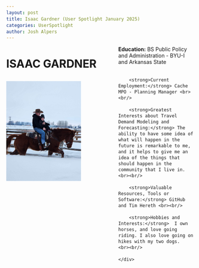 ```yaml
---
layout: post
title: Isaac Gardner (User Spotlight January 2025)
categories: UserSpotlight
author: Josh Alpers 
---
```


<div class="header">
    <div class="header-image">
        <p style="font-size: 22pt; font-weight: bold;">ISAAC GARDNER</p>
        <img src="../images/Isaac.jpg" width="200px" alt="Isaac Gardner" />
    </div>
    <div class="header-content">
        <strong>Education:</strong> BS Public Policy and Administration - BYU-I and Arkansas State <br><br/>
		
		<strong>Current Employment:</strong> Cache MPO - Planning Manager <br><br/>
		
        <strong>Greatest Interests about Travel Demand Modeling and Forecasting:</strong> The ability to have some idea of what will happen in the future is remarkable to me, and it helps to give me an idea of the things that should happen in the community that I live in.  <br><br/>

        <strong>Valuable Resources, Tools or Software:</strong> GitHub and Tim Hereth <br><br/>

        <strong>Hobbies and Interests:</strong>  I own horses, and love going riding. I also love going on hikes with my two dogs.  <br><br/> 

    </div>
</div>

<style>
    .header {
        display: flex;
        flex-wrap: wrap;
    }

    .header-image {
        flex: 0 0 300px;
        text-align: left;
    }

    .header-content {
        flex: 1;
    }

    .header-image img {
        max-width: 200%;
    }
</style>
